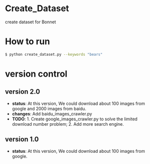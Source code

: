 # Create_Dataset
create dataset for Bonnet

# How to run
```sh
$ python create_dataset.py --keywords "bears"
```

# version control
## version 2.0
- **status**: At this version, We could download about 100 images from google and 2000 images from baidu.
- **changes**: Add baidu_images_crawler.py
- **TODO**: 1. Create google_images_crawler.py to solve the limited download number problem; 2. Add more search engine.
## version 1.0
- **status**: At this version, We could download about 100 images from google.
